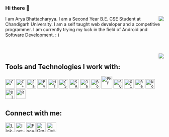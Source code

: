 ### Hi there 👋

<img align="right" src="https://github-readme-stats.vercel.app/api?username=xxEasterGrymm&show_icons=true&theme=merko">
I am Arya Bhattacharyya. I am a Second Year B.E. CSE Student at Chandigarh University. I am a self taught web developer and a competitive programmer. I am currently trying my luck in the field of Android and Software Development. : )<br/><br/><br/><br/>
<img align="right" src="https://github-readme-stats.vercel.app/api/top-langs/?username=xxEasterGrymm&hide=tex,rebol,jupyter%20notebook&langs_count=10&layout=compact&theme=merko">

## Tools and Technologies I work with:

<code><img width="30px" height="30" src="https://raw.githubusercontent.com/jmnote/z-icons/master/svg/c.svg" title="C"></code>
<code><img width="30px" height="30" src="https://cdn.worldvectorlogo.com/logos/c.svg" title="C++"></code>
<code><img width="30px" height="30" src="https://raw.githubusercontent.com/jmnote/z-icons/master/svg/java.svg" title="Java"></code>
<code><img width="30px" height="30" src="https://raw.githubusercontent.com/jmnote/z-icons/master/svg/python.svg" title="Python"></code>
<code><img width="30px" height="30" src="https://image.flaticon.com/icons/png/512/174/174854.png" title="HTML5"></code>
<code><img width="30px" height="30" src="https://image.flaticon.com/icons/png/512/732/732190.png" title="CSS3"></code>
<code><img width="30px" height="30" src="https://cdn-icons-png.flaticon.com/512/919/919831.png" title="SASS"></code>
<code><img width="30px" height="30" src="https://raw.githubusercontent.com/jmnote/z-icons/master/svg/javascript.svg" title="JavaScript"></code>
<code><img width="30px" height="30" src="https://raw.githubusercontent.com/jmnote/z-icons/master/svg/bootstrap.svg" title="Bootstrap"></code>
<code><img width="35px" height="40" src="https://raw.githubusercontent.com/jmnote/z-icons/master/svg/php.svg" title="PHP"></code>
<code><img width="30px" height="30" src="https://image.flaticon.com/icons/png/512/2535/2535553.png" title="SQL"></code>
<code><img width="30px" height="30" src="https://raw.githubusercontent.com/jmnote/z-icons/master/svg/git.svg" title="Git"></code>
<code><img width="30px" height="30" src="https://cdn-icons-png.flaticon.com/512/919/919851.png" title="React.js"></code>
<code><img width="30px" height="30" src="https://image.flaticon.com/icons/png/512/919/919825.png" title="Node.js"></code>
<code><img width="30px" height="30" src="https://static.djangoproject.com/img/logos/django-logo-positive.png" title="Django"></code>
<code><img width="30px" height="30" src="https://raw.githubusercontent.com/jmnote/z-icons/master/svg/r.svg" title="R"></code>

## Connect with me:

<a href="https://www.linkedin.com/in/aryabhattacharyya/"><img align="left" alt="LinkedIn" title="LinkedIn" width="30px" height="30px" src="https://raw.githubusercontent.com/peterthehan/peterthehan/master/assets/linkedin.svg"/></a>
<a href="https://www.instagram.com/ea._.ster/"><img align="left" alt="Instagram" title="Instagram" width="30px" height="30px" src="https://image.flaticon.com/icons/png/512/2111/2111463.png"/></a>
<a href="https://www.facebook.com/xxEasterGrymm"><img align="left" alt="Facebook" title="Facebook" width="30px" height="30px" src="https://image.flaticon.com/icons/png/512/174/174848.png"/></a>
[<img align="left" alt="Gmail ID" title="Mail to Gmail ID: aryabhattacharyya.study@gmail.com" width="30px" height="30px" src="https://image.flaticon.com/icons/png/512/732/732200.png"/>](mailto:aryabhattacharyya.study@gmail.com)
[<img align="left" alt="Outlook ID" title="Mail to Outlook ID: 20bcs3161@cuchd.in" width="30px" height="30px" src="https://image.flaticon.com/icons/png/512/732/732223.png"/>](mailto:20bcs3161@cuchd.in)

